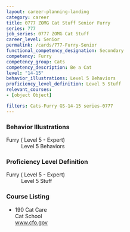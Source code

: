 ```yaml
---
layout: career-planning-landing
category: career
title: 0777 ZOMG Cat Stuff Senior Furry
series: 777
job_series: 0777 ZOMG Cat Stuff
career_level: Senior
permalink: /cards/777-Furry-Senior
functional_competency_designation: Secondary
competency: Furry
competency_group: Cats
competency_description: Be a Cat
level: "14-15"
behavior_illustrations: Level 5 Behaviors
proficiency_level_definition: Level 5 Stuff
relevant_courses: 
- [object Object]

filters: Cats-Furry GS-14-15 series-0777
---
```


<div class="desktop:grid-col-4 margin-y-205">
  <div class="border-top-05 bg-white padding-2 shadow-5 height-full members-hover border-1px border-gray-30 border-top-orange radius-lg">
    <h3>Behavior Illustrations</h3>
    <dl class="text-base"><dt>Furry ( Level 5 - Expert)</dt><dd>Level 5 Behaviors</dd></dl>
  </div>
</div>
<div class="desktop:grid-col-4 margin-y-205">
  <div class="border-top-05 bg-white padding-2 shadow-5 height-full members-hover border-1px border-gray-30 border-top-orange radius-lg">
    <h3>Proficiency Level Definition</h3>
    <dl class="text-base"><dt>Furry ( Level 5 - Expert)</dt><dd>Level 5 Stuff</dd></dl>
  </div>
</div>
<div class="desktop:grid-col-4 margin-y-205">
  <div class="border-top-05 bg-white padding-2 shadow-5 height-full members-hover border-1px border-gray-30 border-top-orange radius-lg">
    <h3>Course Listing</h3>
    <ul class="text-base">
     <li>190 Cat Care<br>Cat School<br><a href="www.cfo.gov">www.cfo.gov</a><br></li>
    </ul>
  </div>
</div>